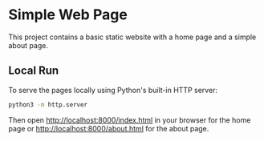 # Simple Web Page

This project contains a basic static website with a home page and a simple about page.

## Local Run

To serve the pages locally using Python's built-in HTTP server:

```bash
python3 -m http.server
```

Then open [http://localhost:8000/index.html](http://localhost:8000/index.html) in your browser for the home page or [http://localhost:8000/about.html](http://localhost:8000/about.html) for the about page.
